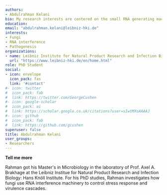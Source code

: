 ```yaml
---
authors:
- Abdulrahman Kelani
bio: My research interests are centered on the small RNA generating machinery of _Aspergillus fumigatus_. 
education:
email: "abdulrahman.kelani@leibniz-hki.de"
interests:
- Fungi
- RNA interference
- Pathogenesis
organizations:
- name: Leibniz Institute for Natural Product Research and Infection Biology (Leibniz-HKI)
  url: "https://www.leibniz-hki.de/en/home.html"
role: PhD Student
social:
- icon: envelope
  icon_pack: fas
  link: '#contact'
#- icon: twitter
#  icon_pack: fab
#  link: https://twitter.com/GeorgeCushen
#- icon: google-scholar
#  icon_pack: ai
#  link: https://scholar.google.co.uk/citations?user=sIwtMXoAAAAJ
#- icon: github
#  icon_pack: fab
#  link: https://github.com/gcushen
superuser: false
title: Abdulrahman Kelani
user_groups:
- Researchers
---
```


__Tell me more__

Rahman got his Master's in Microbiology in the laboratory of Prof. Axel A. Brakhage at the Leibniz Institue for Natural Product Research and Infection Biology: Hans Knöll Institute. For his PhD studies, Rahman investigates how fungi use RNA interference machinery to control stress response and virulence cascades. 
